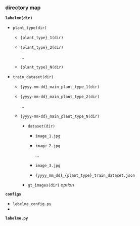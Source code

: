 ### directory map

**`labelme(dir)`**

- `plant_type(dir)` 

  - `{plant_type}_1(dir)`

  - `{plant_type}_2(dir)`

    ...

  - `{plant_type}_N(dir)`

- `train_dataset(dir)`

  - `{yyyy-mm-dd}_main_plant_type_1(dir)`

  - `{yyyy-mm-dd}_main_plant_type_2(dir)`

    ...

  - `{yyyy-mm-dd}_main_plant_type_N(dir)`

    - `dataset(dir)`

      - `image_1.jpg`

      - `image_2.jpg`

        ...

      - `image_3.jpg`

      - `{yyyy_mm_dd}_{plant_type}_train_dataset.json`

    - `gt_images(dir)`   *option*

**`configs`**

- `lebelme_config.py`
- 

**`labelme.py`**



